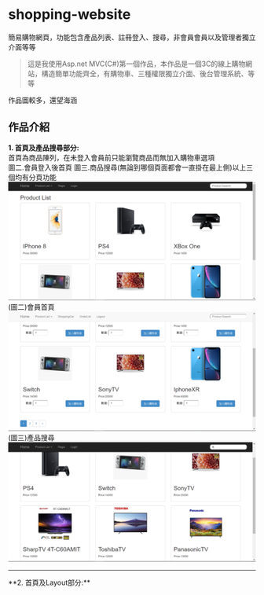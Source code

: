 # shopping-website
簡易購物網頁，功能包含產品列表、註冊登入、搜尋，非會員會員以及管理者獨立介面等等 
<blockquote>這是我使用Asp.net MVC(C#)第一個作品，本作品是一個3C的線上購物網站，構造簡單功能齊全，有購物車、三種權限獨立介面、後台管理系統、等等</blockquote>
作品圖較多，還望海涵

## 作品介紹
**1. 首頁及產品搜尋部分:**<br>
首頁為商品陳列，在未登入會員前只能瀏覽商品而無加入購物車選項<br>
圖二.會員登入後首頁
圖三.商品搜尋(無論到哪個頁面都會一直掛在最上側)以上三個均有分頁功能
![image](https://github.com/stutdesk/shopping-website/blob/master/images/homepage(withoutlogin).png)<br>
(圖二)會員首頁
  ![image](https://github.com/stutdesk/shopping-website/blob/master/images/homepage(login).png)<br>
   (圖三)產品搜尋 ![image](https://github.com/stutdesk/shopping-website/blob/master/images/productsearch.png)<br>
   <hr>
**2. 首頁及Layout部分:**<br>
